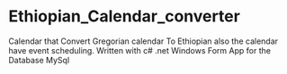 # Ethiopian_Calendar_converter
Calendar that Convert Gregorian calendar To Ethiopian also the calendar have event scheduling.
Written with c# .net Windows Form App for the Database MySql






